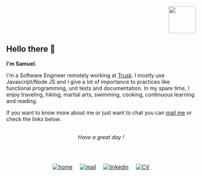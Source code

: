 <div align="right">
<img src="https://user-images.githubusercontent.com/51910006/88867289-57f05f00-d20d-11ea-8307-aae1358237d8.png" width="72" height="72">
</div>

<div align="left">

## Hello there 👋
**I'm Samuel.** 
<br />

I'm a Software Engineer remotely working at [Trusk](https://trusk.com/fr/). I mostly use Javascript/Node JS and I give a lot of importance to practices like functional programming, unit tests and documentation. In my spare time, I enjoy traveling, hiking, martial arts, swimming, cooking, continuous learning  and reading. 
&nbsp;

If you want to know more about me or just want to chat you can [mail me](mailto:hello@saxjst.com) or check the links below.

 <br />
</div>

<div align="center">
 <i>Have a great day ! </i>
 
<br /><br />
</div>

<div align="center">
 
 [![home](https://user-images.githubusercontent.com/51910006/88861996-75b6c780-d1ff-11ea-8afd-870c35ff781c.png)](https://saxjst.com/)
&nbsp; &nbsp; [![mail](https://user-images.githubusercontent.com/51910006/88866862-2c20a980-d20c-11ea-9bb2-5b26db28a1f6.png)](mailto:hello@saxjst.com)
&nbsp; &nbsp; [![linkedin](https://user-images.githubusercontent.com/51910006/88861572-874b9f80-d1fe-11ea-96f6-d697b607a951.png)](https://www.linkedin.com/in/samueldjoset/)
&nbsp; &nbsp; [
![CV](https://user-images.githubusercontent.com/51910006/88867811-dac5e980-d20e-11ea-91cf-5390c819e3a3.png)](https://drive.google.com/file/d/15-8A8lfiwvamOH9m4b4S7agdTfd45thT/view)
 
</div>
